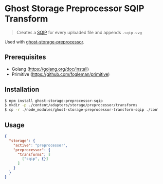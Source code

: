 # Ghost Storage Preprocessor SQIP Transform

> Creates a [SQIP][] for every uploaded file and appends `.sqip.svg`

Used with [ghost-storage-preprocessor][].

## Prerequisites
- Golang (https://golang.org/doc/install)
- Primitive (https://github.com/fogleman/primitive)

## Installation
```bash
$ npm install ghost-storage-preprocessor-sqip
$ mkdir -p ./content/adapters/storage/preprocessor/transforms
$ cp -r ./node_modules/ghost-storage-preprocessor-transform-sqip ./content/adapters/storage/preprocessor/transforms/sqip
```

## Usage
```json
{
  "storage": {
    "active": "preprocessor",
    "preprocessor": {
      "transforms": [
        ["sqip", {}]
      ]
    }
  }
}
```

[SQIP]: https://github.com/technopagan/sqip
[ghost-storage-preprocessor]: https://github.com/caseyWebb/ghost-storage-preprocessor